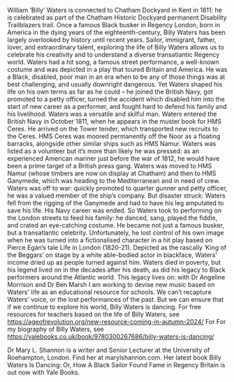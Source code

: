 
William ‘Billy’ Waters is connected to Chatham Dockyard in Kent in 1811: he is celebrated as part of the Chatham Historic Dockyard permanent Disability Trailblazers trail. Once a famous Black busker in Regency London, born in America in the dying years of the eighteenth-century, Billy Waters has been largely overlooked by history until recent years. Sailor, immigrant, father, lover, and extraordinary talent, exploring the life of Billy Waters allows us to celebrate his creativity and to understand a diverse transatlantic Regency world. 
Waters had a hit song, a famous street performance, a well-known costume and was depicted in a play that toured Britain and America. He was a Black, disabled, poor man in an era when to be any of those things was at best challenging, and usually downright dangerous. Yet Waters shaped his life on his own terms as far as he could – he joined the British Navy, got promoted to a petty officer, turned the accident which disabled him into the start of new career as a performer, and fought hard to defend his family and his livelihood. Waters was a versatile and skilful man.
Waters entered the British Navy in October 1811, when he appears in the muster book for HMS Ceres. He arrived on the Tower tender, which transported new recruits to the Ceres. HMS Ceres was moored permanently off the Noor as a floating barracks, alongside other similar ships such as HMS Namur. Waters was listed as a volunteer but it’s more than likely he was pressed: as an experienced American mariner just before the war of 1812, he would have been a prime target of a British press gang.
Waters was moved to HMS Namur (whose timbers are now on display at Chatham) and then to HMS Ganymede, which was heading to the Mediterranean and in need of crew. Waters was off to war: quickly promoted to quarter gunner and petty officer, he was a valued member of the ship’s company.
But disaster struck: Waters fell from the rigging of the Ganymede and had to have his leg amputated to save his life. His Navy career was ended. So Waters took to performing on the London streets to feed his family: he danced, sang, played the fiddle, and crated an eye-catching costume. He became not just a famous busker, but a transatlantic celebrity. Unfortunately, he lost control of his own image when he was turned into a fictionalised character in a hit play based on Pierce Egan’s tale Life in London (1820-21). Depicted as the rascally ‘King of the Beggars’ on stage by a white able-bodied actor in blackface, Waters’ income dried up as people turned against him. Waters died in poverty, but his legend lived on in the decades after his death, as did his legacy to Black performers around the Atlantic world. This legacy lives on: with Dr Angeline Morrison and Dr Ben Marsh I am working to devise new music based on Waters' life as an educational resource for schools. We can’t recapture Waters’ voice, or the lost performances of the past. But we can ensure that if we continue to explore his world, Billy Waters is dancing.
For free resources for teachers based on the life of Billy Waters, see https://ageofrevolution.org/new-resource-coming-in-autumn-2024/
For 
For my biography of Billy Waters, see https://yalebooks.co.uk/book/9780300267686/billy-waters-is-dancing/


Dr Mary L. Shannon is a writer and Senior Lecturer at the University of Roehampton, London. Find her at marylshannon.com. Her latest book Billy Waters Is Dancing: Or, How A Black Sailor Found Fame in Regency Britain is out now with Yale Books.
